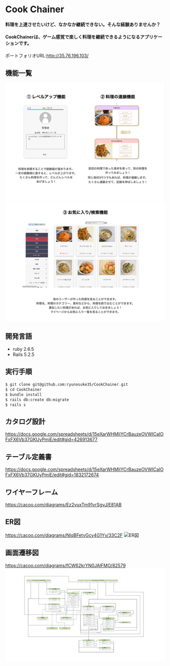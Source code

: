 # Cook Chainer

#### 料理を上達させたいけど、なかなか継続できない。そんな経験ありませんか？
#### CookChainerは、ゲーム感覚で楽しく料理を継続できるようになるアプリケーションです。  

ポートフォリオURL:http://35.76.196.103/  

## 機能一覧
![機能一覧1](./app/assets/images/readme_img/機能一覧1.png)
![機能一覧2](./app/assets/images/readme_img/機能一覧2.png)


## 開発言語
- ruby 2.6.5
- Rails 5.2.5

## 実行手順
```
$ git clone git@github.com:ryunosuke35/CookChainer.git
$ cd CookChainer
$ bundle install
$ rails db:create db:migrate
$ rails s
```

## カタログ設計
https://docs.google.com/spreadsheets/d/15eXarWHMIiYCrBauzeOVWICaIOFxFX6Vb37GKUyPmiE/edit#gid=426913677

## テーブル定義書
https://docs.google.com/spreadsheets/d/15eXarWHMIiYCrBauzeOVWICaIOFxFX6Vb37GKUyPmiE/edit#gid=1832172674

## ワイヤーフレーム
https://cacoo.com/diagrams/Ez2vuxTm91vrSgvJ/E81AB

##  ER図
https://cacoo.com/diagrams/NlqBFetvGcy4G1Yv/33C2F
![ER図](./app/assets/images/readme_img/ER図.png)

## 画面遷移図
https://cacoo.com/diagrams/fCW62krYN0JAlFMO/82579
![画面遷移図](./app/assets/images/readme_img/画面遷移図.png)

